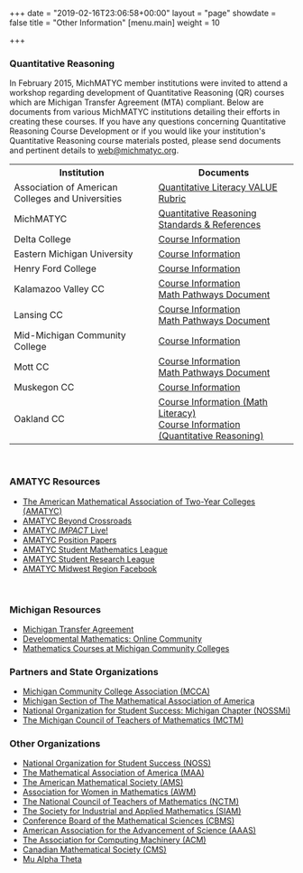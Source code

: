 +++
date = "2019-02-16T23:06:58+00:00"
layout = "page"
showdate = false
title = "Other Information"
[menu.main]
weight = 10

+++
### Quantitative Reasoning

In February 2015, MichMATYC member institutions were invited to attend a workshop regarding development of Quantitative Reasoning (QR) courses which are Michigan Transfer Agreement (MTA) compliant. Below are documents from various MichMATYC institutions detailing their efforts in creating these courses. If you have any questions concerning Quantitative Reasoning Course Development or if you would like your institution's Quantitative Reasoning course materials posted, please send documents and pertinent details to [web@michmatyc.org](mailto:web@michmatyc.org).

<table class="tg">

<tr>

<th class="tg-c3ow">Institution</th>
<th class="tg-c3ow">Documents</th>
</tr>

<tr>
<td class="tg-c3ow">Association of American Colleges and Universities</td>
<td class="tg-c3ow"><a href="/uploads/QuantitativeLiteracy-LEAP-Rubric.pdf" target="_blank">Quantitative Literacy VALUE Rubric
</a>
</td>
</tr>

<tr>
<td class="tg-c3ow">MichMATYC</td>

<td class="tg-c3ow"><a href="/uploads/QR_standards_and_references_Feb2015_Rotman.pdf" target="_blank">Quantitative Reasoning Standards & References</a>
</td>
</tr>

<tr>
<td class="tg-c3ow">Delta College</td>
<td class="tg-c3ow"><a href="/uploads/DeltaCollegeQRInformation.pdf" target="_blank">
Course Information
</a>
</td>
</tr>

<tr>
<td class="tg-c3ow">Eastern Michigan University</td>
<td class="tg-c3ow"><a href="/uploads/EMU-Math110-michmatyc-qr-workshop.pdf" target="_blank">
Course Information
</a>
</td>
</tr>

<tr>
<td class="tg-c3ow">Henry Ford College</td>
<td class="tg-c3ow"><a href="/uploads/Henry_Ford_College_MATH-131_Mathematics_for_the_Modern_World.pdf" target="_blank">
Course Information
</a>
</td>
</tr>

<tr>
<td class="tg-c3ow">Kalamazoo Valley CC</td>
<td class="tg-c3ow"><a href="/uploads/KVCC_Math114_Mathematical_Ideas.pdf" target="_blank">
Course Information
</a>
<br/>
<a href="/uploads/KVCC_Pathways.pdf" target="_blank">
Math Pathways Document
</a>
</td>
</tr>

<tr>
<td class="tg-c3ow">Lansing CC</td>
<td class="tg-c3ow"><a href="/uploads/LCC_Math119_Application_for_Living.pdf" target="_blank">
Course Information
</a>
<br/>
<a href="/uploads/LCC_Pathways.pdf" target="_blank">
Math Pathways Document
</a>
</td>
</tr>

<tr>
<td class="tg-c3ow">Mid-Michigan Community College</td>
<td class="tg-c3ow"><a href="/uploads/MidMich_MAT_114_Handout_2.6.2015.pdf" target="_blank">
Course Information
</a>
</td>
</tr>

<tr>
<td class="tg-c3ow">Mott CC</td>

<td class="tg-c3ow"><a href="/uploads/Mott_CC_Math115_Foundations_of_Mathematics_II.pdf" target="_blank">
Course Information
</a>
<br/>
<a href="/uploads/Mott_CC_Pathways.pdf" target="_blank">
Math Pathways Document
</a>
</td>
</tr>

<tr>
<td class="tg-c3ow">Muskegon CC</td>
<td class="tg-c3ow"><a href="/uploads/Muskegon_Math_107A_W01_W02_W03_Syllabus_Winter_2015.pdf" target="_blank">
Course Information
</a>
</td>
</tr>

<tr>
<td class="tg-c3ow">Oakland CC</td>
<td class="tg-c3ow"><a href="/uploads/Oakland_Math1125_Math_Literacy.pdf" target="_blank">
Course Information (Math Literacy)
</a>
<br/>
<a href="/uploads/Oakland_Math1525_Quantitative_Reasoning.pdf" target="_blank">
Course Information (Quantitative Reasoning)
</a>
</td>
</tr>

</table>

<br/>

### AMATYC Resources
* [The American Mathematical Association of Two-Year Colleges (AMATYC)](http://www.amatyc.org/)
* [AMATYC Beyond Crossroads](http://beyondcrossroads.matyc.org/)
* [AMATYC <i>IMPACT</i> Live!](http://my.amatyc.org)
* [AMATYC Position Papers](https://amatyc.site-ym.com/general/custom.asp?page=GuidelinesPositions)
* [AMATYC Student Mathematics League](http://www.amatyc.org?page=StudentMathLeague)
* [AMATYC Student Research League](http://amatyc.site-ym.com/page/StudentResLeague)
* [AMATYC Midwest Region Facebook](http://bit.ly/amatycmidwest)
<br/>

### Michigan Resources
* [Michigan Transfer Agreement](https://www.macrao.org/Publications/MTA.asp)
* [Developmental Mathematics: Online Community](http://dm-live.wikispaces.com/)
* [Mathematics Courses at Michigan Community Colleges](http://www-personal.umich.edu/\~vmesa/Community%20Colleges/CommunityColleges.html)

### Partners and State Organizations
* [Michigan Community College Association (MCCA)](http://www.mcca.org/)
* [Michigan Section of The Mathematical Association of America](http://sections.maa.org/michigan/)
* [National Organization for Student Success: Michigan Chapter (NOSSMi)](http://nossmi.org/)
* [The Michigan Council of Teachers of Mathematics (MCTM)](http://mictm.org/)

### Other Organizations
* [National Organization for Student Success (NOSS)](http://www.thenoss.org/)
* [The Mathematical Association of America (MAA)](http://www.maa.org/)
* [The American Mathematical Society (AMS)](http://e-math.ams.org/)
* [Association for Women in Mathematics (AWM)](http://www.awm-math.org/)
* [The National Council of Teachers of Mathematics (NCTM)](http://www.nctm.org/)
* [The Society for Industrial and Applied Mathematics (SIAM)](http://www.siam.org/)
* [Conference Board of the Mathematical Sciences (CBMS)](http://www.cbmsweb.org/)
* [American Association for the Advancement of Science (AAAS)](http://www.aaas.org/)
* [The Association for Computing Machinery (ACM)](http://www.acm.org/)
* [Canadian Mathematical Society (CMS)](http://camel.math.ca/)
* [Mu Alpha Theta](http://www.mualphatheta.org/)
